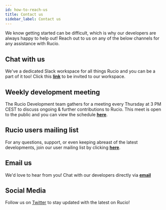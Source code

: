 ```yaml
---
id: how-to-reach-us
title: Contact us
sidebar_label: Contact us
---
```


We know getting started can be difficult, which is why
our developers are always happy to help out! Reach out
to us on any of the below channels for any assistance
with Rucio.

## Chat with us

We've a dedicated Slack workspace for all things Rucio and you can be a part of
it too! Click this
[__link__](https://join.slack.com/t/rucio/shared_invite/zt-3varwqhd-h68jB3uY7A6OBeFmQv3TOg)
to be invited to our workspace.

## Weekly development meeting

The Rucio Development team gathers for a meeting every
Thursday at 3 PM CEST to discuss ongoing & further
contributions to Rucio. This meet is open to the public
and you can view the schedule [__here__](https://indico.cern.ch/category/10588/).

## Rucio users mailing list

For any questions, support, or even keeping abreast of
the latest developments, join our user mailing list by
clicking [__here__](https://groups.google.com/forum/#!forum/rucio-users).

## Email us

We'd love to hear from you! Chat with our developers
directly via [__email__](mailto:rucio-dev@cern.ch)

## Social Media

Follow us on [Twitter](https://twitter.com/RucioData) to stay updated
with the latest on Rucio!
